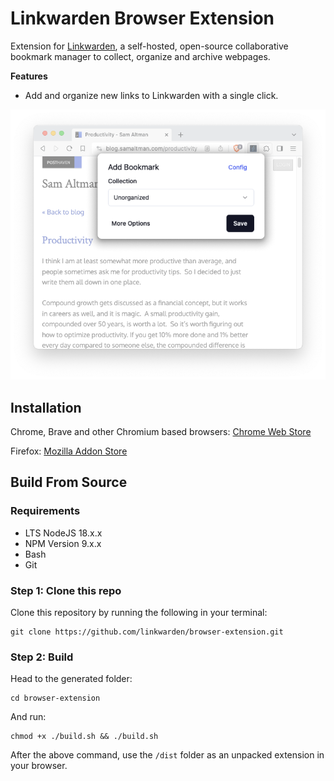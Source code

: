 # Linkwarden Browser Extension

Extension for [Linkwarden](https://github.com/linkwarden/linkwarden), a self-hosted, open-source collaborative bookmark
manager to
collect, organize and archive webpages.

**Features**

- Add and organize new links to Linkwarden with a single click.

![Image](/assets/linkwarden-extension.png)

## Installation

Chrome, Brave and other Chromium based browsers: [Chrome Web Store](https://chrome.google.com/webstore/detail/linkwarden/pnidmkljnhbjfffciajlcpeldoljnidn)

Firefox: [Mozilla Addon Store](https://addons.mozilla.org/en-US/firefox/addon/linkwarden)

## Build From Source

### Requirements

- LTS NodeJS 18.x.x
- NPM Version 9.x.x
- Bash
- Git

### Step 1: Clone this repo

Clone this repository by running the following in your terminal:

```
git clone https://github.com/linkwarden/browser-extension.git
```

### Step 2: Build

Head to the generated folder:

```
cd browser-extension
```

And run:

```
chmod +x ./build.sh && ./build.sh
```

After the above command, use the `/dist` folder as an unpacked extension in your browser.